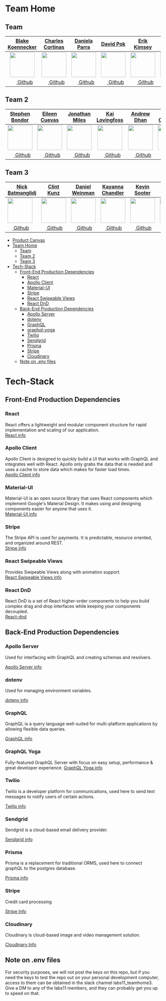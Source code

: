 # Team Home

## Team

|                             [**Blake Koennecker**](https://github.com/koennecker)                              |                             [**Charles Cortinas**](https://github.com/sherlock270)                              |                               [**Daniela Parra**](https://github.com/danielaparra)                               |                                 [**David Pok**](https://github.com/david-pok)                                 |                               [**Erik Kimsey**](https://github.com/ErikKimsey)                                |                               [**Zachary Arney**](https://github.com/zacharyarney)                               |
| :------------------------------------------------------------------------------------------------------------: | :-------------------------------------------------------------------------------------------------------------: | :--------------------------------------------------------------------------------------------------------------: | :-----------------------------------------------------------------------------------------------------------: | :-----------------------------------------------------------------------------------------------------------: | :--------------------------------------------------------------------------------------------------------------: |
| [<img src="https://avatars2.githubusercontent.com/u/41486018?s=80" width="80">](https://github.com/koennecker) | [<img src="https://avatars0.githubusercontent.com/u/26748571?s=80" width="80">](https://github.com/sherlock270) | [<img src="https://avatars1.githubusercontent.com/u/41768821?s=80" width="80">](https://github.com/danielaparra) | [<img src="https://avatars2.githubusercontent.com/u/34250625?s=80" width="80">](https://github.com/david-pok) | [<img src="https://avatars0.githubusercontent.com/u/3199036?s=80" width="80">](https://github.com/ErikKimsey) | [<img src="https://avatars2.githubusercontent.com/u/36084491?s=80" width="80">](https://github.com/zacharyarney) |
|         [<img src="https://github.com/favicon.ico" width="15"> Github](https://github.com/koennecker)          |         [<img src="https://github.com/favicon.ico" width="15"> Github](https://github.com/sherlock270)          |         [<img src="https://github.com/favicon.ico" width="15"> Github](https://github.com/danielaparra)          |         [<img src="https://github.com/favicon.ico" width="15"> Github](https://github.com/david-pok)          |         [<img src="https://github.com/favicon.ico" width="15"> Github](https://github.com/ErikKimsey)         |         [<img src="https://github.com/favicon.ico" width="15"> Github](https://github.com/zacharyarney)          |

## Team 2

|                                 [**Stephen Bondor**](https://github.com/StephenBondor)                                 |                                 [**Eileen Cuevas**](https://github.com/eileencuevas)                                  |                                 [**Jonathan Miles**](https://github.com/jonathantmiles)                                 |                                 [**Kai Lovingfoss**](https://github.com/tryingtokeepup)                                 |                                  [**Andrew Dhan**](https://github.com/ios1-andrew)                                   |                                 [**Nedim Omerovic**](https://github.com/Civoremo)                                 |
| :--------------------------------------------------------------------------------------------------------------------: | :-------------------------------------------------------------------------------------------------------------------: | :---------------------------------------------------------------------------------------------------------------------: | :---------------------------------------------------------------------------------------------------------------------: | :------------------------------------------------------------------------------------------------------------------: | :---------------------------------------------------------------------------------------------------------------: |
| [<img src="https://avatars1.githubusercontent.com/u/43558517?s=460&v=4" width="80">](https://github.com/StephenBondor) | [<img src="https://avatars0.githubusercontent.com/u/35715213?s=460&v=4" width="80">](https://github.com/eileencuevas) | [<img src="https://avatars1.githubusercontent.com/u/41649103?s=460&v=4" width="80">](https://github.com/jonathantmiles) | [<img src="https://avatars1.githubusercontent.com/u/32802660?s=460&v=4" width="80">](https://github.com/tryingtokeepup) | [<img src="https://avatars1.githubusercontent.com/u/41604046?s=460&v=4" width="80">](https://github.com/ios1-andrew) | [<img src="https://avatars2.githubusercontent.com/u/17812457?s=460&v=4" width="80">](https://github.com/Civoremo) |
|            [<img src="https://github.com/favicon.ico" width="15"> Github](https://github.com/StephenBondor)            |            [<img src="https://github.com/favicon.ico" width="15"> Github](https://github.com/eileencuevas)            |            [<img src="https://github.com/favicon.ico" width="15"> Github](https://github.com/jonathantmiles)            |            [<img src="https://github.com/favicon.ico" width="15"> Github](https://github.com/tryingtokeepup)            |            [<img src="https://github.com/favicon.ico" width="15"> Github](https://github.com/ios1-andrew)            |            [<img src="https://github.com/favicon.ico" width="15"> Github](https://github.com/Civoremo)            |

## Team 3

|[**Nick Batmanglidj**](https://github.com/Moonkaman)|[**Clint Kunz**](https://github.com/clintKunz)|[**Daniel Weinman**](https://github.com/notontilt09)|    [**Kayanna Chandler**](https://github.com/yannafaith)|[**Kevin Sooter**](https://github.com/kevin-sooter)|[**Ivan Caldwell**](https://github.com/IvanCaldwell)|[**Iyin Raphael**](https://github.com/iyinraphael)|        
|-|-|-|-|-|-|-|
| [<img src="https://avatars3.githubusercontent.com/u/43870913?s=96&v=4" width="80">](https://github.com/Moonkaman) | [<img src="https://avatars1.githubusercontent.com/u/37884315?s=96&v=4" width="80">](https://github.com/clintKunz) | [<img src="https://avatars1.githubusercontent.com/u/3112234?s=460&v=4" width="80">](https://github.com/notontilt09) | [<img src="https://avatars2.githubusercontent.com/u/15643948?s=96&v=4" width="80">](https://github.com/yannafaith) | [<img src="https://avatars0.githubusercontent.com/u/8606583?s=96&v=4" width="80">](https://github.com/kevin-sooter) | [<img src="https://avatars3.githubusercontent.com/u/44551451?s=96&v=4" width="80">](https://github.com/IvanCaldwell) | [<img src="https://avatars0.githubusercontent.com/u/18716148?s=460&v=4" width="80">](https://github.com/iyinraphael)
|[<img src="https://github.com/favicon.ico" width="15"> Github](https://github.com/Moonkaman)            |            [<img src="https://github.com/favicon.ico" width="15"> Github](https://github.com/clintKunz)            |            [<img src="https://github.com/favicon.ico" width="15"> Github](https://github.com/notontilt09)            |            [<img src="https://github.com/favicon.ico" width="15"> Github](https://github.com/yannafaith)            |            [<img src="https://github.com/favicon.ico" width="15"> Github](https://github.com/kevin-sooter)            |            [<img src="https://github.com/favicon.ico" width="15"> Github](https://github.com/IvanCaldwell)            | [<img src="https://github.com/favicon.ico" width="15"> Github](https://github.com/iyinraphael)



- [Product Canvas](https://docs.google.com/document/d/1Sq5TefigoRrpykP1LtZGTw6i00ltIC248FzGPcCzjZw/)
- [Team Home](#team-home)
  - [Team](#team)
  - [Team 2](#team-2)
  - [Team 3](#team-3)
- [Tech-Stack](#tech-stack)
  - [Front-End Production Dependencies](#front-end-production-dependencies)
    - [React](#react)
    - [Apollo Client](#apollo-client)
    - [Material-UI](#material-ui)
    - [Stripe](#stripe)
    - [React Swipeable Views](#react-swipeable-views)
    - [React DnD](#react-dnd)
  - [Back-End Production Dependencies](#back-end-production-dependencies)
    - [Apollo Server](#apollo-server)
    - [dotenv](#dotenv)
    - [GraphQL](#graphql)
    - [graphql-yoga](#graphql-yoga)
    - [Twilio](#twilio)
    - [Sendgrid](#sendgrid)
    - [Prisma](#prisma)
    - [Stripe](#stripe-2)
    - [Cloudinary](#cloudinary)
  - [Note on .env files](#note-on-env-files)

# Tech-Stack

## Front-End Production Dependencies

### React

React offers a lightweight and modular component structure for rapid implementation and scaling of our application.<br/>[React info](https://reactjs.org/docs/getting-started.html)

### Apollo Client

Apollo Client is designed to quickly build a UI that works with GraphQL and integrates well with React. Apollo only grabs the data that is needed and uses a cache to store data which makes for faster load times.
<br/>[Apollo Client info](https://www.apollographql.com/docs/react/)

### Material-UI

Material-UI is an open source library that uses React components which implement Google's Material Design. It makes using and designing components easier for anyone that uses it.<br/>[Material-UI info](https://material-ui.com/)

### Stripe

The Stripe API is used for payments. It is predictable, resource oriented, and organized around REST.<br/>[Stripe info](https://stripe.com/docs/api)

### React Swipeable Views

Provides Swipeable Views along with animation support.<br/>[React Swipeable Views info](https://react-swipeable-views.com/)

### React DnD

React DnD is a set of React higher-order components to help you build complex drag and drop interfaces while keeping your components decoupled.<br/>[React-dnd](http://react-dnd.github.io/react-dnd/about)

## Back-End Production Dependencies

### Apollo Server

Used for interfacing with GraphQL and creating schemas and resolvers.

[Apollo Server info](https://www.apollographql.com/docs/)

### dotenv

Used for managing environment variables.

[dotenv info](https://github.com/motdotla/dotenv)

### GraphQL

GraphQL is a query language well-suited for multi-platform applications by allowing flexible data queries.

[GraphQL info](https://graphql.org/)

### GraphQL Yoga

Fully-featured GraphQL Server with focus on easy setup, performance & great developer experience.
[GraphQL Yoga info](https://www.npmjs.com/package/graphql-yoga)

### Twilio

Twilio is a developer platform for communications, used here to send text messages to notify users of certain actions.

[Twilio info](https://www.twilio.com/docs/)

### Sendgrid

Sendgrid is a cloud-based email delivery provider.

[Sendgrid info](https://github.com/sendgrid/docs)

### Prisma

Prisma is a replacement for traditional ORMS, used here to connect graphQL to the postgres database.

[Prisma info](https://www.prisma.io/docs)

### Stripe

Credit card processing

[Stripe Info](https://stripe.com/docs)

### Cloudinary 

Cloudinary is cloud-based image and video management solution.

[Cloudinary Info](https://cloudinary.com/documentation)

## Note on .env files

For security purposes, we will not post the keys on this repo, but if you need the keys to test the repo out on your
personal development computer, access to them can be obtained in the slack channel labs11_teamhome3. Give a DM to any of the labs11 members, and they can probably get you up to speed on that.
